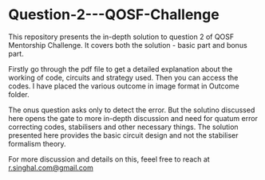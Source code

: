 # Question-2---QOSF-Challenge

This repository presents the in-depth solution to question 2 of QOSF Mentorship Challenge. It covers both the solution - basic part and bonus part.

Firstly go through the pdf file to get a detailed explanation about the working of code, circuits and strategy used. Then you can access the codes. I have placed the various outcome in image format in Outcome folder.

The onus question asks only to detect the error. But the solutino discussed here opens the gate to more in-depth discussion and need for quatum error correcting codes, stabilisers and other necessary things. The solution presented here provides the basic circuit design and not the stabiliser formalism theory.

For more discussion and details on this, feeel free to reach at r.singhal.com@gmail.com
